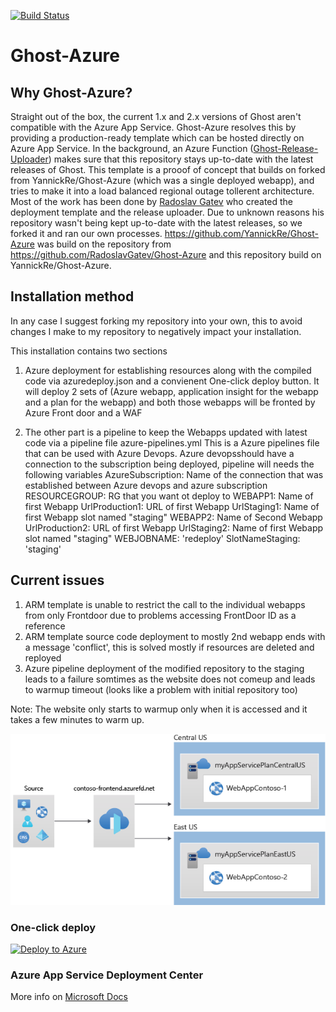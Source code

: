 [![Build Status](https://dev.azure.com/u51282/ghost-azure/_apis/build/status/dashanan13.Ghost-Azure?branchName=master)](https://dev.azure.com/u51282/ghost-azure/_build/latest?definitionId=1&branchName=master)

# Ghost-Azure 
## Why Ghost-Azure?
Straight out of the box, the current 1.x and 2.x versions of Ghost aren't compatible with the Azure App Service. Ghost-Azure resolves this by providing a production-ready template which can be hosted directly on Azure App Service. In the background, an Azure Function ([Ghost-Release-Uploader](https://github.com/YannickRe/Ghost-Release-Uploader)) makes sure that this repository stays up-to-date with the latest releases of Ghost.
This template is a prooof of concept that builds on forked from YannickRe/Ghost-Azure (which was a single deployed webapp), and tries to make it into a load balanced regional outage tollerent architecture.
Most of the work has been done by [Radoslav Gatev](https://www.gatevnotes.com/introducing-ghost-2-on-azure-web-app-service/) who created the deployment template and the release uploader. Due to unknown reasons his repository wasn't being kept up-to-date with the latest releases, so we forked it and ran our own processes.
https://github.com/YannickRe/Ghost-Azure was build on the repository from https://github.com/RadoslavGatev/Ghost-Azure and this repository build on YannickRe/Ghost-Azure.

## Installation method
In any case I suggest forking my repository into your own, this to avoid changes I make to my repository to negatively impact your installation.

This installation contains two sections
1.  Azure deployment for establishing resources along with the compiled code via azuredeploy.json and a convienent One-click deploy button.
    It will deploy 2 sets of (Azure webapp, application insight for the webapp and a plan for the webapp) and both those webapps will be fronted by Azure Front door and a WAF

2.  The other part is a pipeline to keep the Webapps updated with latest code via a pipeline file azure-pipelines.yml
    This is a Azure pipelines file that can be used with Azure Devops.
    Azure devopsshould have a connection to the subscription being deployed, pipeline will needs the following variables
    AzureSubscription:  Name of the connection that was established between Azure devops and azure subscription
    RESOURCEGROUP:  RG that you want ot deploy to
    WEBAPP1:    Name of first Webapp
    UrlProduction1: URL of first Webapp
    UrlStaging1:    Name of first Webapp slot named "staging"
    WEBAPP2:    Name of Second Webapp
    UrlProduction2: URL of first Webapp
    UrlStaging2:    Name of first Webapp slot named "staging"
    WEBJOBNAME: 'redeploy'
    SlotNameStaging:    'staging'
    

## Current issues
1.  ARM template is unable to restrict the call to the individual webapps from only Frontdoor due to problems accessing FrontDoor ID as a reference
2.  ARM template source code deployment to mostly 2nd webapp ends with a message 'conflict', this is solved mostly if resources are deleted and reployed
3.  Azure pipeline deployment of the modified repository to the staging leads to a failure somtimes as the website does not comeup and leads to warmup timeout (looks like a problem with initial repository too)

Note: The website only starts to warmup only when it is accessed and it takes a few minutes to warm up.


![Architecture](https://github.com/dashanan13/Ghost-Azure-public/blob/master/templates/environment-diagram.png?raw=true)


### One-click deploy
[![Deploy to Azure](https://aka.ms/deploytoazurebutton)](https://portal.azure.com/#create/Microsoft.Template/uri/https%3A%2F%2Fraw.githubusercontent.com%2Fdashanan13%2FGhost-Azure%2Fmaster%2Fazuredeploy.json)


### Azure App Service Deployment Center
More info on [Microsoft Docs](https://docs.microsoft.com/en-us/azure/app-service/deploy-continuous-deployment#deploy-continuously-from-github)
